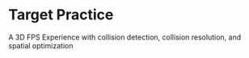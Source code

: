 # Target Practice

A 3D FPS Experience with collision detection, collision resolution, and spatial optimization
